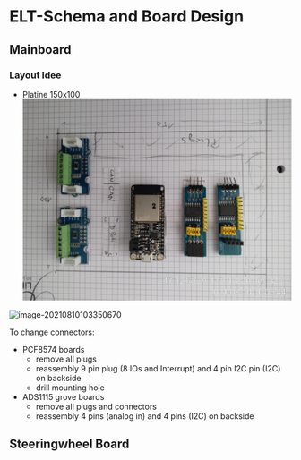 # ELT-Schema and Board Design

## Mainboard

### Layout Idee
 - Platine 150x100
![image-20210810101641377](.README/image-20210810101641377.png)

 

![image-20210810103350670](.README/image-20210810103350670.png)

To change connectors:

- PCF8574 boards 
  - remove all plugs
  - reassembly 9 pin plug (8 IOs and Interrupt) and 4 pin I2C pin (I2C) on backside
  - drill mounting hole
- ADS1115 grove boards
  - remove all plugs and connectors
  - reassembly 4 pins (analog in) and 4 pins (I2C) on backside

## Steeringwheel Board

